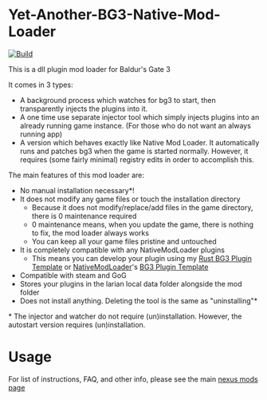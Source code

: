 # Yet-Another-BG3-Native-Mod-Loader
[![Build](https://github.com/MolotovCherry/Yet-Another-BG3-Native-Mod-Loader/actions/workflows/build.yml/badge.svg?event=push)](https://github.com/MolotovCherry/Yet-Another-BG3-Native-Mod-Loader/actions/workflows/build.yml)

This is a dll plugin mod loader for Baldur's Gate 3

It comes in 3 types:
- A background process which watches for bg3 to start, then transparently injects the plugins into it.
- A one time use separate injector tool which simply injects plugins into an already running game instance. (For those who do not want an always running app)
- A version which behaves exactly like Native Mod Loader. It automatically runs and patches bg3 when the game is started normally. However, it requires (some fairly minimal) registry edits in order to accomplish this.

The main features of this mod loader are:
- No manual installation necessary\*!
- It does not modify any game files or touch the installation directory
  - Because it does not modify/replace/add files in the game directory, there is 0 maintenance required
  - 0 maintenance means, when you update the game, there is nothing to fix, the mod loader always works
  - You can keep all your game files pristine and untouched
- It is completely compatible with any NativeModLoader plugins
  - This means you can develop your plugin using my [Rust BG3 Plugin Template](https://github.com/MolotovCherry/Native-Plugin-Template-Rust) or [NativeModLoader](https://www.nexusmods.com/baldursgate3/mods/944)'s [BG3 Plugin Template](https://github.com/gottyduke/PluginTemplate)
- Compatible with steam and GoG
- Stores your plugins in the larian local data folder alongside the mod folder
- Does not install anything. Deleting the tool is the same as "uninstalling"\*

\* The injector and watcher do not require (un)installation. However, the autostart version requires (un)installation.

# Usage
For list of instructions, FAQ, and other info, please see the main [nexus mods page](https://www.nexusmods.com/baldursgate3/mods/3052)
